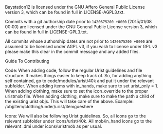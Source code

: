 Baystation12 is licensed under the GNU Affero General Public License version 3, which can be found in full in LICENSE-AGPL3.txt.

Commits with a git authorship date prior to `1420675200 +0000` (2015/01/08 00:00) are licensed under the GNU General Public License version 3, which can be found in full in LICENSE-GPL3.txt.

All commits whose authorship dates are not prior to `1420675200 +0000` are assumed to be licensed under AGPL v3, if you wish to license under GPL v3 please make this clear in the commit message and any added files.


Guide To Contributing

Code: When adding code, follow the regular Urist guidelines and file structure. It makes things easier to keep track of. So, for adding anything self contained, go to code/modules/urist/40k and put it under the relevant subfolder. When adding items with in_hands, make sure to set urist_only = 1. When adding clothing, make sure to set the icon_override to the proper uristmob file. When adding clothing, make sure to make the path a child of the existing urist objs. This will take care of the above. Example: /obj/item/clothing/under/urist/itemgoeshere

Icons: We will also be following Urist guidelines. So, all icons go to the relevant subfolder under icons/urist/40k. All mob/in_hand icons go to the relevant .dmi under icons/uristmob as per usual.
